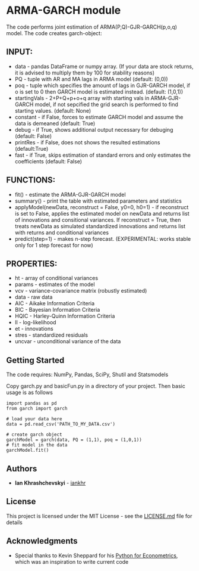 # ARMA-GARCH module
The code performs joint estimation of ARMA(P,Q)-GJR-GARCH(p,o,q) model. The code creates garch-object:

INPUT:
-----
*  data - pandas DataFrame or numpy array. (If your data are stock returns, it is advised to multiply them by 100 for stability reasons)
*  PQ - tuple with AR and MA lags in ARMA model (default: (0,0))
*  poq - tuple which specifies the amount of lags in GJR-GARCH model, if o is set to 0 then GARCH model is estimated instead. (default: (1,0,1))
*  startingVals - 2+P+Q+p+o+q array with starting vals in ARMA-GJR-GARCH model, if not sepcified the grid search is performed to find starting values. (default: None)
*  constant - if False, forces to estimate GARCH model and assume the data is demeaned (default: True)
*  debug - if True, shows additional output necessary for debuging (default: False)
*  printRes - if False, does not shows the resulted estimations (default:True)
*  fast - if True, skips estimation of standard errors and only estimates the coefficients (default: False)

FUNCTIONS:
-----------
*  fit() - estimate the ARMA-GJR-GARCH model
*  summary() - print the table with estimated parameters and statistics
*  applyModel(newData, reconstruct = False, y0=0, h0=1) - if reconstruct is set to False, applies the estimated model on newData and returns list of innovations and consitional variances. If reconstruct = True, then treats newData as simulated standardized innovations and returns list with returns and conditional variances
*  predict(step=1) - makes n-step forecast. (EXPERIMENTAL: works stable only for 1 step forecast for now)
  
PROPERTIES:
-----------
*  ht - array of conditional variances
*  params - estimates of the model
*  vcv - variance-covariance matrix (robustly estimated)
*  data - raw data
*  AIC - Aikake Information Criteria
*  BIC - Bayesian Information Criteria
*  HQIC - Harley-Quinn Information Criteria
*  ll - log-likelihood
*  et - innovations
*  stres - standardized residuals
*  uncvar - unconditional variance of the data  
  

## Getting Started

The code requires: NumPy, Pandas, SciPy, Shutil and Statsmodels

Copy garch.py and basicFun.py in a directory of your project. Then basic usage is as follows

```
import pandas as pd
from garch import garch

# load your data here
data = pd.read_csv('PATH_TO_MY_DATA.csv')

# create garch object
garchModel = garch(data, PQ = (1,1), poq = (1,0,1))
# fit model in the data
garchModel.fit()

````


## Authors

* **Ian Khrashchevskyi** - [iankhr](https://github.com/iankhr)

## License

This project is licensed under the MIT License - see the [LICENSE.md](LICENSE.md) file for details

## Acknowledgments

* Special thanks to Kevin Sheppard for his [Python for Econometrics](https://www.kevinsheppard.com/Python_for_Econometrics), which was an inspiration to write current code

